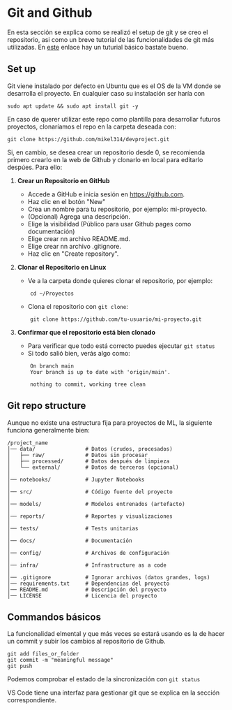 # Git and Github

En esta sección se explica como se realizó el setup de git y se creo el repositorio, asi como un breve tutorial de las funcionalidades de git más utilizadas.
En [este](https://product.hubspot.com/blog/git-and-github-tutorial-for-beginners) enlace hay un tuturial básico bastate bueno.

## Set up
Git viene instalado por defecto en Ubuntu que es el OS de la VM donde se desarrolla el proyecto. En cualquier caso su instalación ser haría con
```console
sudo apt update && sudo apt install git -y
```

En caso de querer utilizar este repo como plantilla para desarrollar futuros proyectos, clonaríamos el repo en la carpeta deseada con:
```console
git clone https://github.com/mikel314/devproject.git
```

Si, en cambio, se desea crear un repositorio desde 0, se recomienda primero crearlo en la web de Github y clonarlo en local para editarlo despúes. Para ello:

1. **Crear un Repositorio en GitHub**
    * Accede a GitHub e inicia sesión en https://github.com.
    * Haz clic en el botón "New"
    * Crea un nombre para tu repositorio, por ejemplo: mi-proyecto.
    * (Opcional) Agrega una descripción.
    * Elige la visibilidad (Público para usar Github pages como documentación)
    * Elige crear nn archivo README.md.
    * Elige crear nn archivo .gitignore.
    * Haz clic en "Create repository".

2. **Clonar el Repositorio en Linux**
    * Ve a la carpeta donde quieres clonar el repositorio, por ejemplo:
    ```console
        cd ~/Proyectos
    ```
    * Clona el repositorio con ``git clone``:
    ```console
        git clone https://github.com/tu-usuario/mi-proyecto.git
    ```

3. **Confirmar que el repositorio está bien clonado**
    * Para verificar que todo está correcto puedes ejecutar ``git status``
    * Si todo salió bien, verás algo como:
    ```console
        On branch main
        Your branch is up to date with 'origin/main'.

        nothing to commit, working tree clean
    ```

## Git repo structure

Aunque no existe una estructura fija para proyectos de ML, la siguiente funciona generalmente bien:

```
/project_name
│── data/                # Datos (crudos, procesados)
│   ├── raw/             # Datos sin procesar
│   ├── processed/       # Datos después de limpieza
│   └── external/        # Datos de terceros (opcional)
│
│── notebooks/           # Jupyter Notebooks
│
│── src/                 # Código fuente del proyecto
│
│── models/              # Modelos entrenados (artefacto)
│
│── reports/             # Reportes y visualizaciones
│
│── tests/               # Tests unitarias
│
│── docs/                # Documentación
│
│── config/              # Archivos de configuración
│
│── infra/               # Infrastructure as a code
│
│── .gitignore           # Ignorar archivos (datos grandes, logs)
│── requirements.txt     # Dependencias del proyecto
│── README.md            # Descripción del proyecto
│── LICENSE              # Licencia del proyecto

```

## Commandos básicos

La funcionalidad elmental y que más veces se estará usando es la de hacer un commit y subir los cambios al repositorio de Github.
```console
git add files_or_folder
git commit -m "meaningful message"
git push
```
Podemos comprobar el estado de la sincronización con ``git status``

VS Code tiene una interfaz para gestionar git que se explica en la sección correspondiente.
